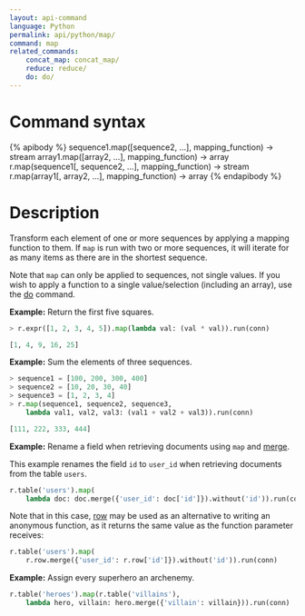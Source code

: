 ```yaml
---
layout: api-command
language: Python
permalink: api/python/map/
command: map
related_commands:
    concat_map: concat_map/
    reduce: reduce/
    do: do/
---
```


# Command syntax #

{% apibody %}
sequence1.map([sequence2, ...], mapping_function) &rarr; stream
array1.map([array2, ...], mapping_function) &rarr; array
r.map(sequence1[, sequence2, ...], mapping_function) &rarr; stream
r.map(array1[, array2, ...], mapping_function) &rarr; array
{% endapibody %}

# Description #

Transform each element of one or more sequences by applying a mapping function to them. If `map` is run with two or more sequences, it will iterate for as many items as there are in the shortest sequence.

Note that `map` can only be applied to sequences, not single values. If you wish to apply a function to a single value/selection (including an array), use the [do](/api/python/do) command.

__Example:__ Return the first five squares.

```py
> r.expr([1, 2, 3, 4, 5]).map(lambda val: (val * val)).run(conn)

[1, 4, 9, 16, 25]
```

__Example:__ Sum the elements of three sequences.

```py
> sequence1 = [100, 200, 300, 400]
> sequence2 = [10, 20, 30, 40]
> sequence3 = [1, 2, 3, 4]
> r.map(sequence1, sequence2, sequence3,
    lambda val1, val2, val3: (val1 + val2 + val3)).run(conn)

[111, 222, 333, 444]
```

__Example:__ Rename a field when retrieving documents using `map` and [merge](/api/python/merge/).

This example renames the field `id` to `user_id` when retrieving documents from the table `users`.

```py
r.table('users').map(
    lambda doc: doc.merge({'user_id': doc['id']}).without('id')).run(conn)
```

Note that in this case, [row](/api/python/row) may be used as an alternative to writing an anonymous function, as it returns the same value as the function parameter receives:

```py
r.table('users').map(
    r.row.merge({'user_id': r.row['id']}).without('id')).run(conn)
```


__Example:__ Assign every superhero an archenemy.

```py
r.table('heroes').map(r.table('villains'),
    lambda hero, villain: hero.merge({'villain': villain})).run(conn)
```
